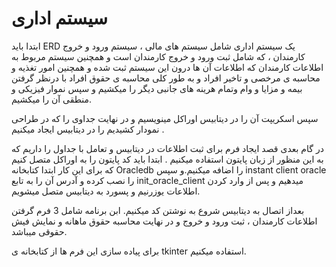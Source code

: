 # سیستم اداری
ابتدا باید ERD  یک سیستم اداری شامل سیستم های مالی ، سیستم ورود و خروج کارمندان ، که شامل ثبت ورود و خروج کارمندان است و همچنین سیستم مربوط به اطلاعات کارمندان که اطلاعات آن ها درون این سیستم ثبت شده و همچنین امور تغذیه و محاسبه ی مرخصی و تاخیر افراد و به طور کلی محاسبه ی حقوق افراد با درنظر گرفتن بیمه و مزایا و وام وتمام هرینه های جانبی دیگر را میکشیم و سپس نموار فیزیکی و منطقی آن را میکشیم. 

سپس اسکریپت آن را در دیتابیس اوراکل مینویسیم و در نهایت جداوی را که در طراحی نمودار کشیدیم را در دیتابیس ایجاد میکنیم .

در گام بعدی قصد ایجاد فرم برای ثبت اطلاعات در دیتابیس و تعامل با جداول را داریم که به این منظور از زبان پایتون استفاده میکنیم . ابتدا باید کد پایتون را به اوراکل متصل کنیم که برای این کار ابتدا کتابخانه Oracledb را اضافه میکنیم.و سپس  instant client oracle  را نصب کرده و آدرس آن را به تابع init_oracle_client  میدهیم  و پس از وارد کردن اطلاعات 
یوزرنیم و پسورد به دیتابیس متصل میشویم.

بعداز اتصال به دیتابیس شروع به نوشتن کد میکنیم. ابن برنامه شامل 3 فرم گرفتن اطلاعات کارمندان ، ثبت ورود و خروج و در نهایت محاسبه حقوق ماهانه و نمایش فیش حقوقی میباشد.

برای پیاده سازی این فرم ها از کتابخانه ی tkinter استفاده میکنیم.

